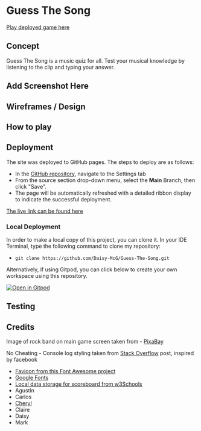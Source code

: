 #  Guess The Song

[Play deployed game here](https://daisy-mcg.github.io/Guess-The-Song/)

## Concept

Guess The Song is a music quiz for all. Test your musical knowledge by listening to the clip and typing your answer.

## Add Screenshot Here

## Wireframes / Design

## How to play

## Deployment

The site was deployed to GitHub pages. The steps to deploy are as follows: 
  - In the [GitHub repository](https://github.com/Daisy-McG/Guess-The-Song), navigate to the Settings tab 
  - From the source section drop-down menu, select the **Main** Branch, then click "Save".
  - The page will be automatically refreshed with a detailed ribbon display to indicate the successful deployment.

[The live link can be found here](https://daisy-mcg.github.io/Guess-The-Song/)

### Local Deployment

In order to make a local copy of this project, you can clone it. In your IDE Terminal, type the following command to clone my repository:

- `git clone https://github.com/Daisy-McG/Guess-The-Song.git`

Alternatively, if using Gitpod, you can click below to create your own workspace using this repository.

[![Open in Gitpod](https://gitpod.io/button/open-in-gitpod.svg)](https://gitpod.io/#https://github.com/Daisy-McG/Guess-The-Song)

## Testing

## Credits

Image of rock band on main game screen taken from - [PixaBay](https://pixabay.com/photos/guitar-guitarist-music-756326/)

No Cheating - Console log styling taken from [Stack Overflow](https://stackoverflow.com/questions/26283936/stylized-console-logging) post, inspired by facebook

* [Favicon from this Font Awesome project](https://gauger.io/fonticon/)
* [Google Fonts](https://fonts.google.com/)
* [Local data storage for scoreboard from w3Schools](https://www.w3schools.com/js/js_api_web_storage.asp)
* Agustin
* Carlos
* [Cheryl](https://www.linkedin.com/in/ccp84/)
* Claire
* Daisy
* Mark
